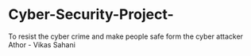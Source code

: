 # Cyber-Security-Project-
To resist the cyber crime and make people safe form the cyber attacker
Athor - Vikas Sahani
